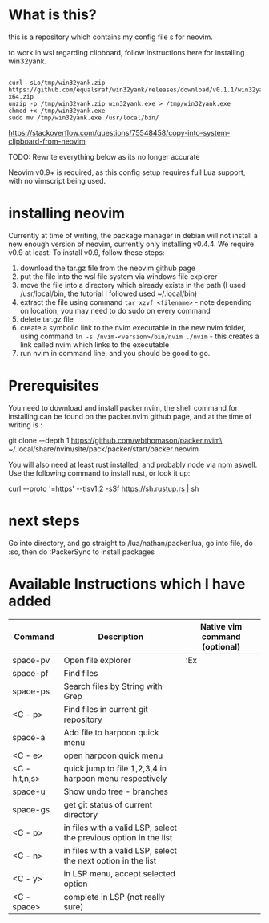 # What is this?

this is a repository which contains my config file s for neovim.

to work in wsl regarding clipboard, follow instructions here for installing win32yank.

```

curl -sLo/tmp/win32yank.zip https://github.com/equalsraf/win32yank/releases/download/v0.1.1/win32yank-x64.zip
unzip -p /tmp/win32yank.zip win32yank.exe > /tmp/win32yank.exe
chmod +x /tmp/win32yank.exe
sudo mv /tmp/win32yank.exe /usr/local/bin/
```
https://stackoverflow.com/questions/75548458/copy-into-system-clipboard-from-neovim

TODO: Rewrite everything below as its no longer accurate

Neovim v0.9+ is required, as this config setup requires full Lua support, with no vimscript being used. 

# installing neovim

Currently at time of writing, the package manager in debian will not install a 
new enough version of neovim, currently only installing v0.4.4. We require v0.9
at least. To install v0.9, follow these steps:

1. download the tar.gz file from the neovim github page
2. put the file into the wsl file system via windows file explorer
3. move the file into a directory which already exists in the path (I used /usr/local/bin, the tutorial I followed used ~/.local/bin)
4. extract the file using command `tar xzvf <filename>` - note depending on location, you may need to do sudo on every command
5. delete tar.gz file
6. create a symbolic link to the nvim executable in the new nvim folder, using command `ln -s /nvim-<version>/bin/nvim ./nvim` - this creates a link called nvim which links to the executable
7. run nvim in command line, and you should be good to go.

# Prerequisites

You need to download and install packer.nvim, the shell command for installing can be found on the 
packer.nvim github page, and at the time of writing is :

git clone --depth 1 https://github.com/wbthomason/packer.nvim\
 ~/.local/share/nvim/site/pack/packer/start/packer.neovim

You will also need at least rust installed, and probably node via npm aswell. Use the following command to install rust, or look it up:

curl --proto '=https' --tlsv1.2 -sSf https://sh.rustup.rs | sh

# next steps

Go into directory, and go straight to /lua/nathan/packer.lua, go into file, do :so, then do :PackerSync to install packages


# Available Instructions which I have added

| Command | Description | Native vim command (optional) |
|---|---|---|
|space-pv| Open file explorer | :Ex |
|space-pf| Find files | |
|space-ps| Search files by String with Grep | |
|<C - p> | Find files in current git repository | |
|space-a| Add file to harpoon quick menu | |
|<C - e>| open harpoon quick menu ||
|<C - h,t,n,s>| quick jump to file 1,2,3,4 in harpoon menu respectively | |
|space-u| Show undo tree - branches | |
|space-gs| get git status of current directory | |
|<C - p>| in files with a valid LSP, select the previous option in the list ||
|<C - n>| in files with a valid LSP, select the next option in the list ||
|<C - y>| in LSP menu, accept selected option ||
|<C - space>| complete in LSP (not really sure) ||
